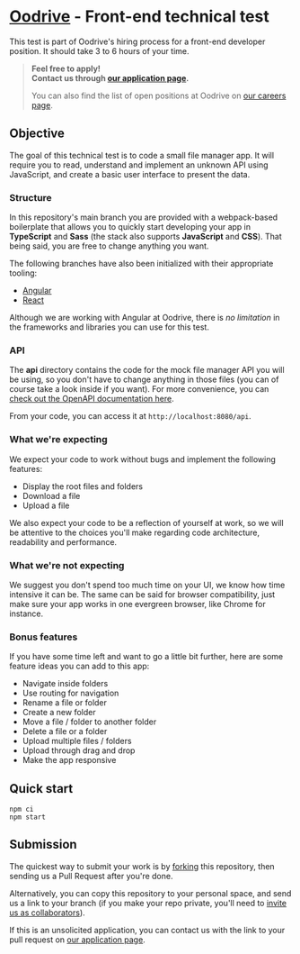 # [Oodrive](https://www.oodrive.com) - Front-end technical test

This test is part of Oodrive's hiring process for a front-end developer position. It should take 3 to 6 hours of your time.

> **Feel free to apply!**  
> **Contact us through [our application page](https://careers.oodrive.com/fr/candidature/spontanee).**
>
> You can also find the list of open positions at Oodrive on [our careers page](https://careers.oodrive.com/fr/annonces).

## Objective

The goal of this technical test is to code a small file manager app. It will require you to read, understand and implement an unknown API using JavaScript, and create a basic user interface to present the data.

### Structure

In this repository's main branch you are provided with a webpack-based boilerplate that allows you to quickly start developing your app in **TypeScript** and **Sass** (the stack also supports **JavaScript** and **CSS**). That being said, you are free to change anything you want.

The following branches have also been initialized with their appropriate tooling:

- [Angular](https://github.com/oodrive/front-technical-test/tree/angular)
- [React](https://github.com/oodrive/front-technical-test/tree/react)

Although we are working with Angular at Oodrive, there is _no limitation_ in the frameworks and libraries you can use for this test.

### API

The **api** directory contains the code for the mock file manager API you will be using, so you don't have to change anything in those files (you can of course take a look inside if you want). For more convenience, you can [check out the OpenAPI documentation here](https://generator.swagger.io?url=https://raw.githubusercontent.com/oodrive/front-technical-test/master/openapi.yml).

From your code, you can access it at `http://localhost:8080/api`.

### What we're expecting

We expect your code to work without bugs and implement the following features:

- Display the root files and folders
- Download a file
- Upload a file

We also expect your code to be a reflection of yourself at work, so we will be attentive to the choices you'll make regarding code architecture, readability and performance.

### What we're not expecting

We suggest you don't spend too much time on your UI, we know how time intensive it can be. The same can be said for browser compatibility, just make sure your app works in one evergreen browser, like Chrome for instance.

### Bonus features

If you have some time left and want to go a little bit further, here are some feature ideas you can add to this app:

- Navigate inside folders
- Use routing for navigation
- Rename a file or folder
- Create a new folder
- Move a file / folder to another folder
- Delete a file or a folder
- Upload multiple files / folders
- Upload through drag and drop
- Make the app responsive

## Quick start

```
npm ci
npm start
```

## Submission

The quickest way to submit your work is by [forking](https://github.com/oodrive/front-technical-test/fork) this repository, then sending us a Pull Request after you're done.

Alternatively, you can copy this repository to your personal space, and send us a link to your branch (if you make your repo private, you'll need to [invite us as collaborators](https://help.github.com/en/articles/inviting-collaborators-to-a-personal-repository)).

If this is an unsolicited application, you can contact us with the link to your pull request on [our application page](https://careers.oodrive.com/fr/candidature/spontanee).

